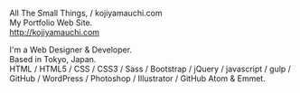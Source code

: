 All The Small Things, / kojiyamauchi.com<br>
My Portfolio Web Site.<br>
<http://kojiyamauchi.com>

I'm a Web Designer & Developer.<br>
Based in Tokyo, Japan.<br>
HTML / HTML5 / CSS / CSS3 / Sass / Bootstrap / jQuery / javascript / gulp / GitHub / WordPress / Photoshop / Illustrator / GitHub Atom & Emmet.
